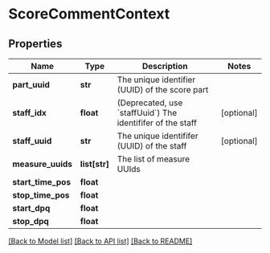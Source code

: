 # ScoreCommentContext

## Properties
Name | Type | Description | Notes
------------ | ------------- | ------------- | -------------
**part_uuid** | **str** | The unique identifier (UUID) of the score part | 
**staff_idx** | **float** | (Deprecated, use &#x60;staffUuid&#x60;) The identififer of the staff | [optional] 
**staff_uuid** | **str** | The unique identififer (UUID) of the staff | [optional] 
**measure_uuids** | **list[str]** | The list of measure UUIds | 
**start_time_pos** | **float** |  | 
**stop_time_pos** | **float** |  | 
**start_dpq** | **float** |  | 
**stop_dpq** | **float** |  | 

[[Back to Model list]](../README.md#documentation-for-models) [[Back to API list]](../README.md#documentation-for-api-endpoints) [[Back to README]](../README.md)


